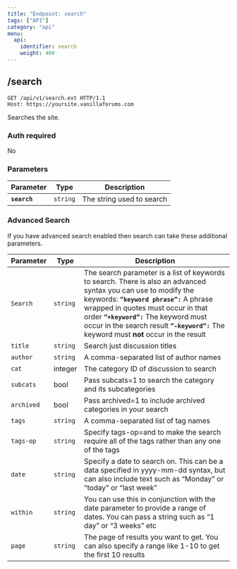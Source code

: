 ```yaml
---
title: "Endpoint: search"
tags: ["API"]
category: "api"
menu:
  api:
    identifier: search
    weight: 400
---
```


## /search

```http
GET /api/v1/search.ext HTTP/1.1
Host: https://yoursite.vanillaforums.com
```
Searches the site.

### Auth required

No

### Parameters

| Parameter   | Type                                  | Description                             |
| ----------- | ------------------------------------- | --------------------------------------- |
| __`search`__ | `string`             | The string used to search|

### Advanced Search

If you have advanced search enabled then search can take these additional parameters.


| Parameter   | Type                                  | Description                             |
| ----------- | ------------------------------------- | --------------------------------------- |
| `Search`  | `string`                            | The search parameter is a list of keywords to search. There is also an advanced syntax you can use to modify the keywords: 								  **`”keyword phrase”:`** A phrase wrapped in quotes must occur in that order 			  **`”+keyword”:`** The keyword must occur in the search result  					**`”-keyword”:`** The keyword must **not** occur in the result|
| `title` | `string`            | Search just discussion titles             |
| `author` | `string`            | A comma-separated list of author names            |
| `cat` | integer            | The category ID of discussion to search           |
| `subcats` | bool            | Pass subcats=1 to search the category and its subcategories          |
| `archived` | bool            | Pass archived=1 to include archived categories in your search         |
| `tags` | `string`             | A comma-separated list of tag names     |
| `tags-op` | `string`             | Specify tags-op=and to make the search require all of the tags rather than any one of the tags  |
| `date` | `string`             | Specify a date to search on. This can be a data specified in yyyy-mm-dd syntax, but can also include text such as “Monday” or “today” or “last week” |
| `within` | `string`             | You can use this in conjunction with the date parameter to provide a range of dates. You can pass a string such as “1 day” or “3 weeks” etc |
| `page` | `string`             | The page of results you want to get. You can also specify a range like 1-10 to get the first 10 results|
